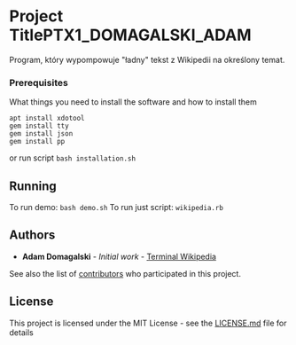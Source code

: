# Project TitlePTX1_DOMAGALSKI_ADAM

Program, który wypompowuje "ładny" tekst z Wikipedii na określony temat.


### Prerequisites

What things you need to install the software and how to install them

```
apt install xdotool
gem install tty
gem install json
gem install pp
```
or run script
`bash installation.sh`


## Running

To run demo: `bash demo.sh`
To run just script: `wikipedia.rb`

## Authors

* **Adam Domagalski** - *Initial work* - [Terminal Wikipedia](https://github.com/AdamDomagalsky/PTX1_DOMAGALSKI_ADAM)

See also the list of [contributors](https://github.com/your/project/contributors) who participated in this project.

## License

This project is licensed under the MIT License - see the [LICENSE.md](LICENSE.md) file for details

